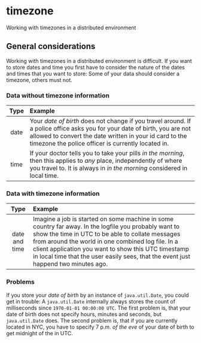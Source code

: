 # timezone
Working with timezones in a distributed environment

## General considerations
Working with timezones in a distributed environment is difficult. 
If you want to store dates and time you first have to consider the nature of the dates and times that you want to store:
Some of your data should consider a timezone, others must not.

### Data without timezone information
| Type | Example |
| :---: | :--- |
| date | Your _date of birth_ does not change if you travel around. If a police office asks you for your date of birth, you are not allowed to convert the date written in your id card to the timezone the police officer is currently located in. |
| time | If your doctor tells you to take your pills _in the morning_, then this applies to _any_ place, independently of where you travel to. It is always in _in the morning_ considered in local time. |

### Data with timezone information
| Type | Example |
| :---: | :--- |
| date and time | Imagine a job is started on some machine in some country far away. In the logfile you probably want to show the time in UTC to be able to collate messages from around the world in one combined log file. In a client application you want to show this UTC timestamp in local time that the user easily sees, that the event just happend two minutes ago. |

### Problems
If you store your _date of birth_  by an instance of `java.util.Date`, you could get in trouble: A `java.util.Date` internally always stores the count of milliseconds since `1970-01-01 00:00:00 UTC`. The first problem is, that your date of birth does not specify hours, minutes and seconds, but `java.util.Date` does. The second problem is, that if you are currently located in NYC, you have to specify 7 p.m. *of the eve* of your date of birth to get midnight of the in UTC.

